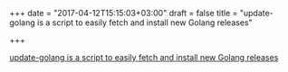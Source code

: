 +++
date = "2017-04-12T15:15:03+03:00"
draft = false
title = "update-golang is a script to easily fetch and install new Golang releases"

+++

<p><a href="https://github.com/udhos/update-golang">update-golang is a script to easily fetch and install new Golang releases</a></p>